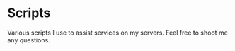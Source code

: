 # Scripts

Various scripts I use to assist services on my servers. Feel free to shoot me any questions.
